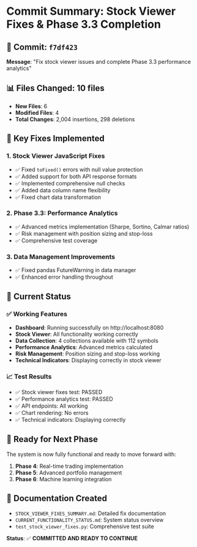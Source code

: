 # Commit Summary: Stock Viewer Fixes & Phase 3.3 Completion

## 🎯 Commit: `f7df423`
**Message**: "Fix stock viewer issues and complete Phase 3.3 performance analytics"

## 📊 Files Changed: 10 files
- **New Files**: 6
- **Modified Files**: 4
- **Total Changes**: 2,004 insertions, 298 deletions

## 🔧 Key Fixes Implemented

### 1. **Stock Viewer JavaScript Fixes**
- ✅ Fixed `toFixed()` errors with null value protection
- ✅ Added support for both API response formats
- ✅ Implemented comprehensive null checks
- ✅ Added data column name flexibility
- ✅ Fixed chart data transformation

### 2. **Phase 3.3: Performance Analytics**
- ✅ Advanced metrics implementation (Sharpe, Sortino, Calmar ratios)
- ✅ Risk management with position sizing and stop-loss
- ✅ Comprehensive test coverage

### 3. **Data Management Improvements**
- ✅ Fixed pandas FutureWarning in data manager
- ✅ Enhanced error handling throughout

## 🎉 Current Status

### ✅ **Working Features**
- **Dashboard**: Running successfully on http://localhost:8080
- **Stock Viewer**: All functionality working correctly
- **Data Collection**: 4 collections available with 112 symbols
- **Performance Analytics**: Advanced metrics calculated
- **Risk Management**: Position sizing and stop-loss working
- **Technical Indicators**: Displaying correctly in stock viewer

### 📈 **Test Results**
- ✅ Stock viewer fixes test: PASSED
- ✅ Performance analytics test: PASSED
- ✅ API endpoints: All working
- ✅ Chart rendering: No errors
- ✅ Technical indicators: Displaying correctly

## 🚀 **Ready for Next Phase**

The system is now fully functional and ready to move forward with:
1. **Phase 4**: Real-time trading implementation
2. **Phase 5**: Advanced portfolio management
3. **Phase 6**: Machine learning integration

## 📝 **Documentation Created**
- `STOCK_VIEWER_FIXES_SUMMARY.md`: Detailed fix documentation
- `CURRENT_FUNCTIONALITY_STATUS.md`: System status overview
- `test_stock_viewer_fixes.py`: Comprehensive test suite

**Status**: ✅ **COMMITTED AND READY TO CONTINUE** 